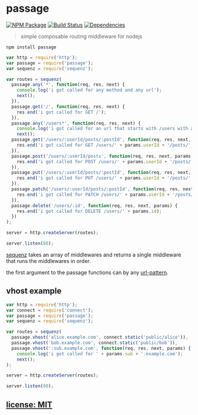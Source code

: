 # passage

[![NPM Package](https://img.shields.io/npm/v/passage.svg?style=flat)](https://www.npmjs.org/package/passage)
[![Build Status](https://travis-ci.org/snd/passage.svg?branch=master)](https://travis-ci.org/snd/passage/branches)
[![Dependencies](https://david-dm.org/snd/passage.svg)](https://david-dm.org/snd/passage)

> simple composable routing middleware for nodejs

```
npm install passage
```

```javascript
var http = require('http');
var passage = require('passage');
var sequenz = require('sequenz');

var routes = sequenz(
  passage.any('*', function(req, res, next) {
    console.log('i got called for any method and any url');
    next();
  }),
  passage.get('/', function(req, res, next) {
    res.end('i got called for GET /');
  }),
  passage.any('/users*', function(req, res, next) {
    console.log('i got called for an url that starts with /users with any method');
    next();
  passage.get('/users/:userId/posts/:postId', function(req, res, next, params) {
    res.end('i got called for GET /users/' + params.userId + '/posts/' + params.postId);
  }),
  passage.post('/users/:userId/posts', function(req, res, next, params) {
    res.end('i got called for POST /users/' + params.userId + '/posts/');
  }),
  passage.put('/users/:userId/posts/:postId', function(req, res, next, params) {
    res.end('i got called for PUT /users/' + params.userId + '/posts/' + params.postId);
  }),
  passage.patch('/users/:userId/posts/:postId', function(req, res, next, params) {
    res.end('i got called for PATCH /users/' + params.userId + '/posts/' + params.postId);
  }),
  passage.delete('/users/:id', function(req, res, next, params) {
    res.end('i got called for DELETE /users/' + params.id);
  })
);

server = http.createServer(routes);

server.listen(80);
```

[sequenz](https://github.com/snd/sequenz) takes an array of middlewares
and returns a single middleware that runs the middlewares in order.

the first argument to the passage functions can by any [url-pattern](https://github.com/snd/url-pattern).

## vhost example

```javascript
var http = require('http');
var connect = require('connect');
var passage = require('passage');
var sequenz = require('sequenz');

var routes = sequenz(
  passage.vhost('alice.example.com', connect.static('public/alice')),
  passage.vhost('bob.example.com', connect.static('public/bob')),
  passage.vhost(':sub.example.com', function(req, res, next, params) {
    console.log('i got called for ' + params.sub + '.example.com');
    next();
);

server = http.createServer(routes);

server.listen(80);
```

## [license: MIT](LICENSE)
